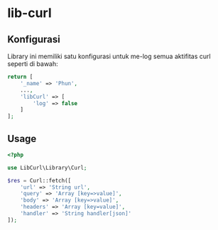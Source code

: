 # lib-curl

## Konfigurasi

Library ini memiliki satu konfigurasi untuk me-log semua aktifitas curl seperti di bawah:

```php
return [
	'_name' => 'Phun',
	...,
	'libCurl' => [
		'log' => false
	]
];
```

## Usage

```php
<?php

use LibCurl\Library\Curl;

$res = Curl::fetch([
	'url' => 'String url',
	'query' => 'Array [key=>value]',
	'body' => 'Array [key=>value]',
	'headers' => 'Array [key=value]',
	'handler' => 'String handler[json]'
]);
```